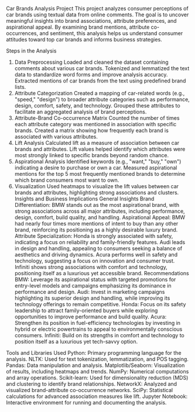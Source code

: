 Car Brands Analysis Project
This project analyzes consumer perceptions of car brands using textual data from online comments. The goal is to uncover meaningful insights into brand associations, attribute preferences, and aspirational appeal. By examining brand mentions, attribute co-occurrences, and sentiment, this analysis helps us understand consumer attitudes toward top car brands and informs business strategies.

Steps in the Analysis
1. Data Preprocessing
Loaded and cleaned the dataset containing comments about various car brands.
Tokenized and lemmatized the text data to standardize word forms and improve analysis accuracy.
Extracted mentions of car brands from the text using predefined brand lists.
2. Attribute Categorization
Created a mapping of car-related words (e.g., "speed," "design") to broader attribute categories such as performance, design, comfort, safety, and technology.
Grouped these attributes to facilitate an aggregated analysis of brand perceptions.
3. Attribute-Brand Co-occurrence Matrix
Counted the number of times each attribute category was mentioned in association with specific brands.
Created a matrix showing how frequently each brand is associated with various attributes.
4. Lift Analysis
Calculated lift as a measure of association between car brands and attributes.
Lift values helped identify which attributes were most strongly linked to specific brands beyond random chance.
5. Aspirational Analysis
Identified keywords (e.g., "want," "buy," "own") indicating a desire to purchase or own a car.
Measured aspirational mentions for the top 5 most frequently mentioned brands to determine which brand consumers most want to own.
6. Visualization
Used heatmaps to visualize the lift values between car brands and attributes, highlighting strong associations and clusters.
Insights and Business Implications
General Insights
Brand Differentiation: BMW stands out as the most aspirational brand, with strong associations across all major attributes, including performance, design, comfort, build quality, and handling.
Aspirational Appeal: BMW had nearly four times more mentions of intent to buy than any other brand, reinforcing its positioning as a highly desirable luxury brand.
Attribute Specialization:
Honda is strongly associated with safety, indicating a focus on reliability and family-friendly features.
Audi leads in design and handling, appealing to consumers seeking a balance of aesthetics and driving dynamics.
Acura performs well in safety and technology, suggesting a focus on innovation and consumer trust.
Infiniti shows strong associations with comfort and technology, positioning itself as a luxurious yet accessible brand.
Recommendations
BMW: Leverage its aspirational status with targeted promotions for entry-level models and campaigns emphasizing its dominance in performance and design.
Audi: Invest in marketing campaigns highlighting its superior design and handling, while improving its technology offerings to remain competitive.
Honda: Focus on its safety leadership to attract family-oriented buyers while exploring opportunities to improve performance and build quality.
Acura: Strengthen its position in fuel-efficiency technologies by investing in hybrid or electric powertrains to appeal to environmentally conscious consumers.
Infiniti: Build on its strengths in comfort and technology to position itself as a luxurious yet tech-savvy option.

Tools and Libraries Used
Python: Primary programming language for the analysis.
NLTK: Used for text tokenization, lemmatization, and POS tagging.
Pandas: Data manipulation and analysis.
Matplotlib/Seaborn: Visualization of results, including heatmaps and trends.
NumPy: Numerical computations and array operations.
Scikit-learn: Used for dimensionality reduction (MDS) and clustering to identify brand relationships.
NetworkX: Analyzed and visualized brand-attribute co-occurrence networks.
SciPy: Statistical calculations for advanced association measures like lift.
Jupyter Notebook: Interactive environment for running and documenting the analysis.
